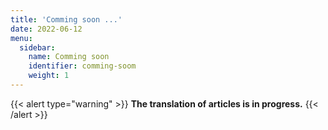 ```yaml
---
title: 'Comming soon ...'
date: 2022-06-12
menu:
  sidebar:
    name: Comming soon
    identifier: comming-soom
    weight: 1
---
```



{{< alert type="warning" >}} **The translation of articles is in progress.** {{< /alert >}}

